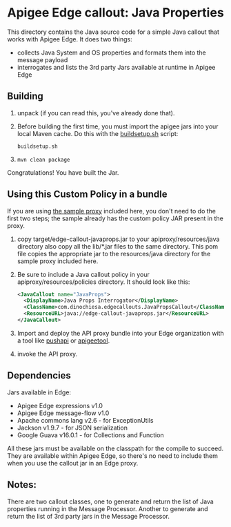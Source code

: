 # Apigee Edge callout: Java Properties

This directory contains the Java source code for a simple Java callout that
works with Apigee Edge. It does two things:  
* collects Java System and OS properties and formats them into the message payload
* interrogates and lists the 3rd party Jars available at runtime in Apigee Edge

## Building

1. unpack (if you can read this, you've already done that).

2. Before building the first time, you must import the apigee jars into your local Maven cache.
   Do this with the [buildsetup.sh](buildsetup.sh) script:
   ```
   buildsetup.sh
   ```

3. ```mvn clean package```


Congratulations! You have built the Jar.


## Using this Custom Policy in a bundle

If you are using [the sample proxy](../bundle) included here, you don't need to do the first two steps; the sample already has the custom policy JAR present in the proxy. 


1. copy target/edge-callout-javaprops.jar to your apiproxy/resources/java directory
   also copy all the lib/*.jar files to the same directory.
   This pom file copies the appropriate jar to the resources/java directory for
   the sample proxy included here. 

2. Be sure to include a Java callout policy in your
   apiproxy/resources/policies directory. It should look like
   this:
    ```xml
    <JavaCallout name="JavaProps">
      <DisplayName>Java Props Interrogator</DisplayName>
      <ClassName>com.dinochiesa.edgecallouts.JavaPropsCallout</ClassName>
      <ResourceURL>java://edge-callout-javaprops.jar</ResourceURL>
    </JavaCallout>
   ```
   
3. Import and deploy the API proxy bundle into your Edge organization with a tool like [pushapi](https://github.com/carloseberhardt/apiploy) or [apigeetool](https://github.com/apigee/apigeetool-node).

4. invoke the API proxy.



## Dependencies

Jars available in Edge: 
* Apigee Edge expressions v1.0
* Apigee Edge message-flow v1.0
* Apache commons lang v2.6 - for ExceptionUtils
* Jackson v1.9.7 - for JSON serialization
* Google Guava v16.0.1 - for Collections and Function

All these jars must be available on the classpath for the compile to
succeed. They are available within Apigee Edge, so there's no need to
include them when you use the callout jar in an Edge proxy.


## Notes:

There are two callout classes, one to generate and return the list of Java properties running in the Message Processor.  Another to generate and return the list of 3rd party jars in the Message Processor.


